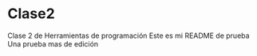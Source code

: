 # Clase2
Clase 2 de Herramientas de programación
Este es mi README de prueba
Una prueba mas de edición
